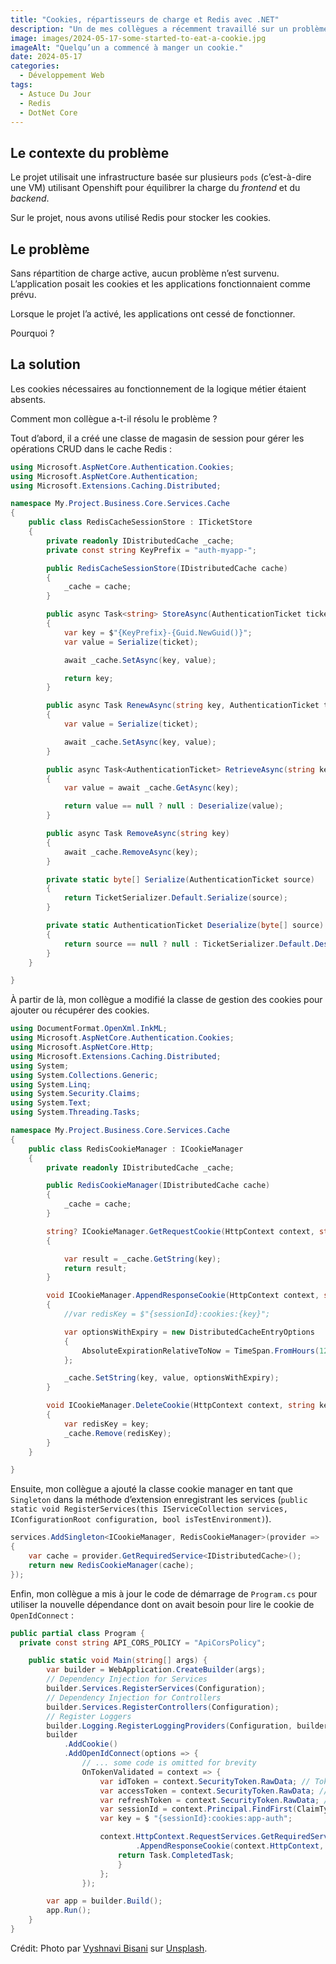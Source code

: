 ```yaml
---
title: "Cookies, répartisseurs de charge et Redis avec .NET"
description: "Un de mes collègues a récemment travaillé sur un problème de cookie pour une application “backend” .NET en utilisant le cookie pour valider une certaine logique métier. Voici comment procéder."
image: images/2024-05-17-some-started-to-eat-a-cookie.jpg
imageAlt: "Quelqu’un a commencé à manger un cookie."
date: 2024-05-17
categories:
  - Développement Web
tags:
  - Astuce Du Jour
  - Redis
  - DotNet Core
---
```


## Le contexte du problème

Le projet utilisait une infrastructure basée sur plusieurs `pods` (c’est-à-dire une VM) utilisant Openshift pour équilibrer la charge du _frontend_ et du _backend_.

Sur le projet, nous avons utilisé Redis pour stocker les cookies.

## Le problème

Sans répartition de charge active, aucun problème n’est survenu. L’application posait les cookies et les applications fonctionnaient comme prévu.

Lorsque le projet l’a activé, les applications ont cessé de fonctionner.

Pourquoi ?

## La solution

Les cookies nécessaires au fonctionnement de la logique métier étaient absents.

Comment mon collègue a-t-il résolu le problème ?

Tout d’abord, il a créé une classe de magasin de session pour gérer les opérations CRUD dans le cache Redis :

```csharp
using Microsoft.AspNetCore.Authentication.Cookies;
using Microsoft.AspNetCore.Authentication;
using Microsoft.Extensions.Caching.Distributed;

namespace My.Project.Business.Core.Services.Cache
{
    public class RedisCacheSessionStore : ITicketStore
    {
        private readonly IDistributedCache _cache;
        private const string KeyPrefix = "auth-myapp-";

        public RedisCacheSessionStore(IDistributedCache cache)
        {
            _cache = cache;
        }

        public async Task<string> StoreAsync(AuthenticationTicket ticket)
        {
            var key = $"{KeyPrefix}-{Guid.NewGuid()}";
            var value = Serialize(ticket);

            await _cache.SetAsync(key, value);

            return key;
        }

        public async Task RenewAsync(string key, AuthenticationTicket ticket)
        {
            var value = Serialize(ticket);

            await _cache.SetAsync(key, value);
        }

        public async Task<AuthenticationTicket> RetrieveAsync(string key)
        {
            var value = await _cache.GetAsync(key);

            return value == null ? null : Deserialize(value);
        }

        public async Task RemoveAsync(string key)
        {
            await _cache.RemoveAsync(key);
        }

        private static byte[] Serialize(AuthenticationTicket source)
        {
            return TicketSerializer.Default.Serialize(source);
        }

        private static AuthenticationTicket Deserialize(byte[] source)
        {
            return source == null ? null : TicketSerializer.Default.Deserialize(source);
        }
    }

}
```

À partir de là, mon collègue a modifié la classe de gestion des cookies pour ajouter ou récupérer des cookies.

```csharp
using DocumentFormat.OpenXml.InkML;
using Microsoft.AspNetCore.Authentication.Cookies;
using Microsoft.AspNetCore.Http;
using Microsoft.Extensions.Caching.Distributed;
using System;
using System.Collections.Generic;
using System.Linq;
using System.Security.Claims;
using System.Text;
using System.Threading.Tasks;

namespace My.Project.Business.Core.Services.Cache
{
    public class RedisCookieManager : ICookieManager
    {
        private readonly IDistributedCache _cache;

        public RedisCookieManager(IDistributedCache cache)
        {
            _cache = cache;
        }

        string? ICookieManager.GetRequestCookie(HttpContext context, string key)
        {

            var result = _cache.GetString(key);
            return result;
        }

        void ICookieManager.AppendResponseCookie(HttpContext context, string key, string? value, CookieOptions options)
        {
            //var redisKey = $"{sessionId}:cookies:{key}";

            var optionsWithExpiry = new DistributedCacheEntryOptions
            {
                AbsoluteExpirationRelativeToNow = TimeSpan.FromHours(12)
            };

            _cache.SetString(key, value, optionsWithExpiry);
        }

        void ICookieManager.DeleteCookie(HttpContext context, string key, CookieOptions options)
        {
            var redisKey = key;
            _cache.Remove(redisKey);
        }
    }

}
```

Ensuite, mon collègue a ajouté la classe cookie manager en tant que `Singleton` dans la méthode d’extension enregistrant les services (`public static void RegisterServices(this IServiceCollection services, IConfigurationRoot configuration, bool isTestEnvironment)`).

```csharp
services.AddSingleton<ICookieManager, RedisCookieManager>(provider =>
{
    var cache = provider.GetRequiredService<IDistributedCache>();
    return new RedisCookieManager(cache);
});
```

Enfin, mon collègue a mis à jour le code de démarrage de `Program.cs` pour utiliser la nouvelle dépendance dont on avait besoin pour lire le cookie de `OpenIdConnect` :

```csharp
public partial class Program {
  private const string API_CORS_POLICY = "ApiCorsPolicy";

    public static void Main(string[] args) {
        var builder = WebApplication.CreateBuilder(args);
        // Dependency Injection for Services
        builder.Services.RegisterServices(Configuration);
        // Dependency Injection for Controllers
        builder.Services.RegisterControllers(Configuration);
        // Register Loggers
        builder.Logging.RegisterLoggingProviders(Configuration, builder.Services);
        builder
            .AddCookie()
            .AddOpenIdConnect(options => {
                // ... some code is omitted for brevity
                OnTokenValidated = context => {
                    var idToken = context.SecurityToken.RawData; // Token ID
                    var accessToken = context.SecurityToken.RawData; // Access Token
                    var refreshToken = context.SecurityToken.RawData; // Refresh Token
                    var sessionId = context.Principal.FindFirst(ClaimTypes.NameIdentifier)?.Value;
                    var key = $ "{sessionId}:cookies:app-auth";

                    context.HttpContext.RequestServices.GetRequiredService<ICookieManager>()
                            .AppendResponseCookie(context.HttpContext, key, accessToken, new CookieOptions());
                        return Task.CompletedTask;
                        }
                    };
                });

        var app = builder.Build();
        app.Run();
    }
}
```

Crédit: Photo par [Vyshnavi Bisani](https://unsplash.com/@vyshnavibisani?utm_content=creditCopyText&utm_medium=referral&utm_source=unsplash) sur [Unsplash](https://unsplash.com/photos/brown-round-cookie-on-white-surface-z8kriatLFdA?utm_content=creditCopyText&utm_medium=referral&utm_source=unsplash).
